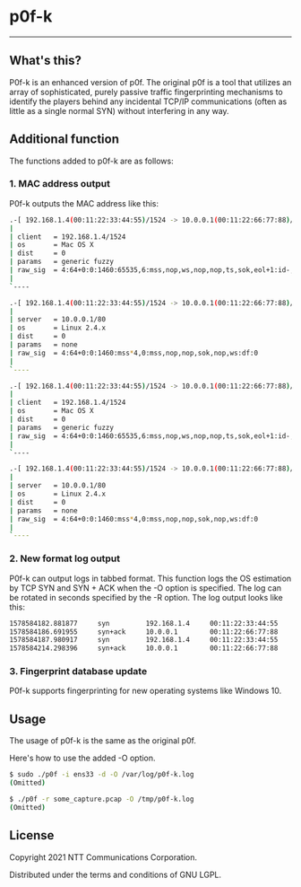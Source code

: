 # p0f-k

---

## What's this?

P0f-k is an enhanced version of p0f.
The original p0f is a tool that utilizes an array of sophisticated, purely passive traffic fingerprinting mechanisms to identify the players behind any incidental TCP/IP communications (often as little as a single normal SYN) without interfering in any way.

## Additional function

The functions added to p0f-k are as follows:

### 1. MAC address output

P0f-k outputs the MAC address like this:

```bash
.-[ 192.168.1.4(00:11:22:33:44:55)/1524 -> 10.0.0.1(00:11:22:66:77:88)/80 (syn) ]-
|
| client   = 192.168.1.4/1524
| os       = Mac OS X
| dist     = 0
| params   = generic fuzzy
| raw_sig  = 4:64+0:0:1460:65535,6:mss,nop,ws,nop,nop,ts,sok,eol+1:id-,ecn:0
|
`----

.-[ 192.168.1.4(00:11:22:33:44:55)/1524 -> 10.0.0.1(00:11:22:66:77:88)/80 (syn+ack) ]-
|
| server   = 10.0.0.1/80
| os       = Linux 2.4.x
| dist     = 0
| params   = none
| raw_sig  = 4:64+0:0:1460:mss*4,0:mss,nop,nop,sok,nop,ws:df:0
|
`----

.-[ 192.168.1.4(00:11:22:33:44:55)/1524 -> 10.0.0.1(00:11:22:66:77:88)/80 (syn) ]-
|
| client   = 192.168.1.4/1524
| os       = Mac OS X
| dist     = 0
| params   = generic fuzzy
| raw_sig  = 4:64+0:0:1460:65535,6:mss,nop,ws,nop,nop,ts,sok,eol+1:id-,ecn:0
|
`----

.-[ 192.168.1.4(00:11:22:33:44:55)/1524 -> 10.0.0.1(00:11:22:66:77:88)/80 (syn+ack) ]-
|
| server   = 10.0.0.1/80
| os       = Linux 2.4.x
| dist     = 0
| params   = none
| raw_sig  = 4:64+0:0:1460:mss*4,0:mss,nop,nop,sok,nop,ws:df:0
|
`----
```

### 2. New format log output

P0f-k can output logs in tabbed format. This function logs the OS estimation by TCP SYN and SYN + ACK when the -O option is specified. The log can be rotated in seconds specified by the -R option. The log output looks like this:

```bash
1578584182.881877     syn         192.168.1.4     00:11:22:33:44:55     Mac OS X        4:64+0:0:1460:65535,6:mss,nop,ws,nop,nop,ts,sok,eol+1:id-,ecn:0
1578584186.691955     syn+ack     10.0.0.1        00:11:22:66:77:88     Linux 2.4.x     4:64+0:0:1460:mss*4,0:mss,nop,nop,sok,nop,ws:df:0
1578584187.980917     syn         192.168.1.4     00:11:22:33:44:55     Mac OS X        4:64+0:0:1460:65535,6:mss,nop,ws,nop,nop,ts,sok,eol+1:id-,ecn:0
1578584214.298396     syn+ack     10.0.0.1        00:11:22:66:77:88     Linux 2.4.x     4:64+0:0:1460:mss*4,0:mss,nop,nop,sok,nop,ws:df:0
```

### 3. Fingerprint database update

P0f-k supports fingerprinting for new operating systems like Windows 10.

## Usage

The usage of p0f-k is the same as the original p0f.

Here's how to use the added -O option.

```bash
$ sudo ./p0f -i ens33 -d -O /var/log/p0f-k.log
(Omitted)

$ ./p0f -r some_capture.pcap -O /tmp/p0f-k.log
(Omitted)
```

## License

Copyright 2021 NTT Communications Corporation.

Distributed under the terms and conditions of GNU LGPL.
